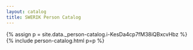 ```yaml
---
layout: catalog
title: SWERIK Person Catalog
---
```

{% assign p = site.data._person-catalog.i-KesDa4cp7fM38iQBxcvHbz %}
{% include person-catalog.html p=p %}

